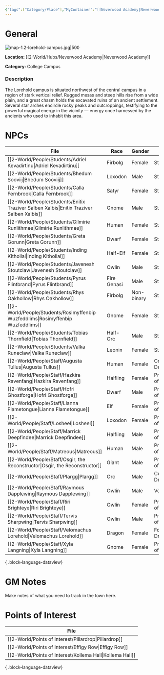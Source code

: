 ```yaml
---
{"tags":["Category/Place"],"MyContainer":"[[Neverwood Academy|Neverwood Academy]]","MyCategory":"College Campus","obsidianUIMode":"preview","image":"map-1.2-lorehold-campus.jpg","dg-publish":true,"dg-path":"World/Places/Lorehold Campus.md","permalink":"/world/places/lorehold-campus/","dgPassFrontmatter":true,"updated":"2025-09-29T14:27:38.000+01:00"}
---
```



# General

![map-1.2-lorehold-campus.jpg|500](/img/user/z_Assets/Campus%20Maps/map-1.2-lorehold-campus.jpg)

**Location:** [[2-World/Hubs/Neverwood Academy\|Neverwood Academy]]

**Category:** College Campus

### Description 
The Lorehold campus is situated northwest of the central campus in a region of stark vertical relief. Rugged mesas and steep hills rise from a wide plain, and a great chasm holds the excavated ruins of an ancient settlement. Several star arches encircle rocky peaks and outcroppings, testifying to the powerful magical energy in the vicinity — energy once harnessed by the ancients who used to inhabit this area.

# NPCs

| File                                                                                        | Race        | Gender     | Role               |
| ------------------------------------------------------------------------------------------- | ----------- | ---------- | ------------------ |
| [[2-World/People/Students/Adriel Kevadirtinu\|Adriel Kevadirtinu]]                       | Firbolg     | Female     | Student            |
| [[2-World/People/Students/Bhedum Sooviij\|Bhedum Sooviij]]                               | Loxodon     | Male       | Student            |
| [[2-World/People/Students/Calla Fernbrook\|Calla Fernbrook]]                             | Satyr       | Female     | Student            |
| [[2-World/People/Students/Enitix Traziver Salben Xalbis\|Enitix Traziver Salben Xalbis]] | Gnome       | Male       | Student            |
| [[2-World/People/Students/Gilmirie Runlithmae\|Gilmirie Runlithmae]]                     | Human       | Female     | Student            |
| [[2-World/People/Students/Greta Gorunn\|Greta Gorunn]]                                   | Dwarf       | Female     | Student            |
| [[2-World/People/Students/Inding Kithollal\|Inding Kithollal]]                           | Half-Elf    | Female     | Student            |
| [[2-World/People/Students/Javenesh Stoutclaw\|Javenesh Stoutclaw]]                       | Owlin       | Male       | Student            |
| [[2-World/People/Students/Pyrus Flintbrand\|Pyrus Flintbrand]]                           | Fire Genasi | Male       | Student            |
| [[2-World/People/Students/Rhys Oakhollow\|Rhys Oakhollow]]                               | Firbolg     | Non-binary | Student            |
| [[2-World/People/Students/Rosimyffenbip Wuzfeddlims\|Rosimyffenbip Wuzfeddlims]]         | Gnome       | Female     | Student            |
| [[2-World/People/Students/Tobias Thornfield\|Tobias Thornfield]]                         | Half-Orc    | Male       | Student            |
| [[2-World/People/Students/Valka Runeclaw\|Valka Runeclaw]]                               | Leonin      | Female     | Student            |
| [[2-World/People/Staff/Augusta Tullus\|Augusta Tullus]]                                  | Human       | Female     | College Dean       |
| [[2-World/People/Staff/Hazkira Ravenfang\|Hazkira Ravenfang]]                            | Halfling    | Female     | Professor of Order |
| [[2-World/People/Staff/Hofri Ghostforge\|Hofri Ghostforge]]                              | Dwarf       | Male       | Professor of Order |
| [[2-World/People/Staff/Lianna Flametongue\|Lianna Flametongue]]                          | Elf         | Female     | Professor of Chaos |
| [[2-World/People/Staff/Losheel\|Losheel]]                                                | Loxodon     | Female     | Professor of Chaos |
| [[2-World/People/Staff/Marrick Deepfindee\|Marrick Deepfindee]]                          | Halfling    | Male       | Professor of Chaos |
| [[2-World/People/Staff/Matreous\|Matreous]]                                              | Human       | Male       | Professor of Chaos |
| [[2-World/People/Staff/Osgir, the Reconstructor\|Osgir, the Reconstructor]]              | Giant       | Male       | Professor of Order |
| [[2-World/People/Staff/Plargg\|Plargg]]                                                  | Orc         | Male       | College Dean       |
| [[2-World/People/Staff/Raymous Dapplewing\|Raymous Dapplewing]]                          | Owlin       | Male       | Veteran            |
| [[2-World/People/Staff/Riri Brighteye\|Riri Brighteye]]                                  | Owlin       | Female     | Professor of Order |
| [[2-World/People/Staff/Tervis Sharpwing\|Tervis Sharpwing]]                              | Owlin       | Male       | Professor of Chaos |
| [[2-World/People/Staff/Velomachus Lorehold\|Velomachus Lorehold]]                        | Dragon      | Female     | Founder Dragon     |
| [[2-World/People/Staff/Xyla Langning\|Xyla Langning]]                                    | Gnome       | Female     | Professor of Order |

{ .block-language-dataview}

# GM Notes

Make notes of what you need to track in the town here. 


# Points of Interest

| File                                                         |
| ------------------------------------------------------------ |
| [[2-World/Points of Interest/Pillardrop\|Pillardrop]]     |
| [[2-World/Points of Interest/Effigy Row\|Effigy Row]]     |
| [[2-World/Points of Interest/Kollema Hall\|Kollema Hall]] |

{ .block-language-dataview}
